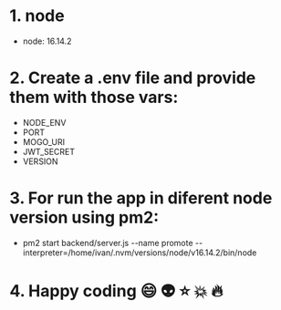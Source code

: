 # 1. node
- node: 16.14.2

# 2. Create a .env file and provide them with those vars:
- NODE_ENV
- PORT
- MOGO_URI
- JWT_SECRET
- VERSION

# 3. For run the app in diferent node version using pm2:
- pm2 start backend/server.js --name promote --interpreter=/home/ivan/.nvm/versions/node/v16.14.2/bin/node

# 4. Happy coding :smile: :alien: :star: :boom: :fire: